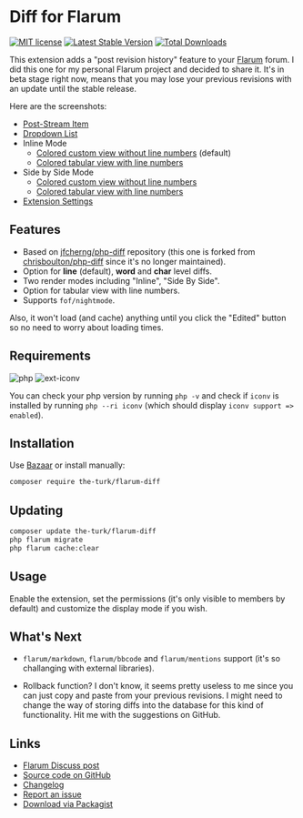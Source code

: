 # Diff for Flarum

[![MIT license](https://img.shields.io/badge/license-MIT-blue.svg)](https://github.com/the-turk/flarum-diff/blob/master/LICENSE) [![Latest Stable Version](https://img.shields.io/packagist/v/the-turk/flarum-diff.svg)](https://packagist.org/packages/the-turk/flarum-diff) [![Total Downloads](https://img.shields.io/packagist/dt/the-turk/flarum-diff.svg)](https://packagist.org/packages/the-turk/flarum-diff)

This extension adds a "post revision history" feature to your [Flarum](https://github.com/flarum) forum. I did this one for my personal Flarum project and decided to share it. It's in beta stage right now, means that you may lose your previous revisions with an update until the stable release.

Here are the screenshots:

- [Post-Stream Item](https://i.ibb.co/3FNX48x/post-Stream-Item.png)
- [Dropdown List](https://i.ibb.co/hgBMpdy/Dropdown.png)
- Inline Mode
  - [Colored custom view without line numbers](https://i.ibb.co/3vfbtYT/custom-Inline.png) (default)
  - [Colored tabular view with line numbers](https://i.ibb.co/qJVQBpm/tabular-Inline.png)
- Side by Side Mode
  - [Colored custom view without line numbers](https://i.ibb.co/Hp0rDGW/thennnn.png)
  - [Colored tabular view with line numbers](https://i.ibb.co/d6WkMm3/tabular-Side-By-Side.png)
- [Extension Settings](https://i.ibb.co/6JtMcfL/ext-Settings.png)

## Features

- Based on [jfcherng/php-diff](https://github.com/jfcherng/php-diff) repository (this one is forked from [chrisboulton/php-diff](https://github.com/chrisboulton/php-diff) since it's no longer maintained).
- Option for **line** (default), **word** and **char** level diffs.
- Two render modes including "Inline", "Side By Side".
- Option for tabular view with line numbers.
- Supports `fof/nightmode`.

Also, it won't load (and cache) anything until you click the "Edited" button so no need to worry about loading times.

## Requirements

![php](https://img.shields.io/badge/php-%5E7.1.3-blue?style=flat-square) ![ext-iconv](https://img.shields.io/badge/ext-iconv-brightgreen?style=flat-square)

You can check your php version by running `php -v` and check if `iconv` is installed by running `php --ri iconv` (which should display `iconv support => enabled`).

## Installation

Use [Bazaar](https://discuss.flarum.org/d/5151) or install manually:

```bash
composer require the-turk/flarum-diff
```

## Updating

```bash
composer update the-turk/flarum-diff
php flarum migrate
php flarum cache:clear
```

## Usage

Enable the extension, set the permissions (it's only visible to members by default) and customize the display mode if you wish.

## What's Next

- `flarum/markdown`, `flarum/bbcode` and `flarum/mentions` support (it's so challanging with external libraries).

- Rollback function? I don't know, it seems pretty useless to me since you can just copy and paste from your previous revisions. I might need to change the way of storing diffs into the database for this kind of functionality. Hit me with the suggestions on GitHub.

## Links

- [Flarum Discuss post](https://discuss.flarum.org/d/22779-diff-for-flarum)
- [Source code on GitHub](https://github.com/the-turk/flarum-diff)
- [Changelog](https://github.com/the-turk/flarum-diff/blob/master/CHANGELOG.md)
- [Report an issue](https://github.com/the-turk/flarum-diff/issues)
- [Download via Packagist](https://packagist.org/packages/the-turk/flarum-diff)
